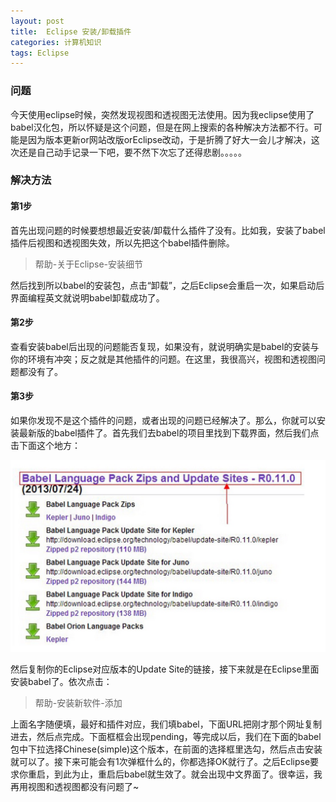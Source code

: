 ```yaml
---
layout: post
title:  Eclipse 安装/卸载插件
categories: 计算机知识
tags: Eclipse
---
```


### 问题

今天使用eclipse时候，突然发现视图和透视图无法使用。因为我eclipse使用了babel汉化包，所以怀疑是这个问题，但是在网上搜索的各种解决方法都不行。可能是因为版本更新or网站改版orEclipse改动，于是折腾了好大一会儿才解决，这次还是自己动手记录一下吧，要不然下次忘了还得悲剧。。。。。

### 解决方法

#### 第1步

首先出现问题的时候要想想最近安装/卸载什么插件了没有。比如我，安装了babel插件后视图和透视图失效，所以先把这个babel插件删除。

> 帮助-关于Eclipse-安装细节

然后找到所以babel的安装包，点击“卸载”，之后Eclipse会重启一次，如果启动后界面编程英文就说明babel卸载成功了。

#### 第2步

查看安装babel后出现的问题能否复现，如果没有，就说明确实是babel的安装与你的环境有冲突；反之就是其他插件的问题。在这里，我很高兴，视图和透视图问题都没有了。

#### 第3步

如果你发现不是这个插件的问题，或者出现的问题已经解决了。那么，你就可以安装最新版的babel插件了。首先我们去babel的项目里找到下载界面，然后我们点击下面这个地方：

![img](../image/eclipse-plugin.png)

然后复制你的Eclipse对应版本的Update Site的链接，接下来就是在Eclipse里面安装babel了。依次点击：

> 帮助-安装新软件-添加

上面名字随便填，最好和插件对应，我们填babel，下面URL把刚才那个网址复制进去，然后点完成。下面框框会出现pending，等完成以后，我们在下面的babel包中下拉选择Chinese(simple)这个版本，在前面的选择框里选勾，然后点击安装就可以了。接下来可能会有1次弹框什么的，你都选择OK就行了。之后Eclipse要求你重启，到此为止，重启后babel就生效了。就会出现中文界面了。很幸运，我再用视图和透视图都没有问题了~
